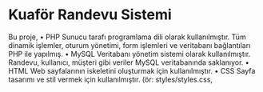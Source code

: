 # Kuaför Randevu Sistemi

Bu proje, 
•	PHP Sunucu tarafı programlama dili olarak kullanılmıştır. Tüm dinamik işlemler, oturum yönetimi, form işlemleri ve veritabanı bağlantıları PHP ile yapılmış.
•	MySQL
Veritabanı yönetim sistemi olarak kullanılmıştır. Randevu, kullanıcı, müşteri gibi veriler MySQL veritabanında saklanıyor.
•	HTML
Web sayfalarının iskeletini oluşturmak için kullanılmıştır.
•	CSS
Sayfa tasarımı ve stil vermek için kullanılmıştır. (ör: styles/styles.css, <style> blokları)
•	JavaScript
Sayfa üzerinde dinamik işlemler ve etkileşimler için kullanılmıştır. (ör: sidebar açma/kapama işlemleri)
•	Bootstrap (veya Bootstrap ikonları)
Arayüzde ikonlar ve bazı stil bileşenleri için kullanılmış olabilir (ör: bi bi-clock-history gibi class’lar). kullanılarak geliştirilmiş bir kuaför randevu sistemi örneğidir. Sistem, kullanıcıların giriş yapıp/kaydolup randevu almasına, randevuları görüntülemesine ve yönetmesine olanak sağlar.

## Özellikler

- Kullanıcılar hesap oluşturabilir veya giriş yapabilir.
- Kullanıcılar randevu alabilir ve güncel randevularını görüntüleyebilir.
- Kullanıcılar randevu taleplerini iptal edebilir.
- Kuaför salonu personeli randevuları güncelleyebilir veya iptal edebilir.

## Gereksinimler

- XAMPP [önerilen] veya herhangi bir web geliştirme bileşenlerini bir araya getiren benzer bir platform.

## Kurulum

1. Bu depoyu XAMPP dosyalarının içindeki ***htdocs*** dizinine giderek klonlayın: <br> `git clone git@github.com:bilalyarmaci/kuafor-randevu-sistemi.git`
2. XAMPP platformundan *Apache Web Server* ve *MySQL Database*'i çalıştırın.
3. *sqlDatabase.sql* dosyasındaki MySQL sorgusunu kopyalayın.
4. Tarayıcınızda `localhost/phpmyadmin` adresine gidin.
5. Üst menüdeki `📃SQL` kısmına kopyaladığınız MySQL sorgusunu yapıştırın ve kodu çalıştırın.

## Kullanım

1. Çalışır halde değilse XAMPP platformundan *Apache Web Server* ve *MySQL Database*'i çalıştırın.
2. Tarayıcınızda `localhost/randevu-sistemi/` adresine gidin.
3. Kayıtlı bir kullanıcı olarak giriş yapın veya yeni bir hesap oluşturun.
4. Randevu oluşturmak için uygun bir tarih ve saat seçin ve randevu alın.
5. Kuaför salonu personeli (admin), giriş yaptıktan sonra randevu taleplerini görüntüleyebilir ve güncelleme/iptal etme seçeneklerini kullanabilir.
6. Kullanıcılar, randevularını görüntüleyebilir ve gerektiğinde güncelleme/iptal işlemlerini gerçekleştirebilir.

## İletişim

Eğer herhangi bir sorunuz, öneriniz veya geri bildiriminiz varsa, lütfen iletişime geçmekten çekinmeyin. İletişim bilgilerini aşağıda bulabilirsiniz:

-   LinkedIn: [http://www.linkedin.com/in/yusuf-burkuk-390b4027a]
-   E-posta: [yusufbrkk12@gmail.com]
